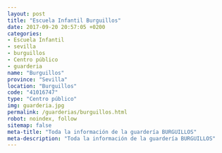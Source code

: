 ```yaml
---
layout: post
title: "Escuela Infantil Burguillos"
date: 2017-09-20 20:57:05 +0200
categories:
- Escuela Infantil
- sevilla
- burguillos
- Centro público
- guarderia
name: "Burguillos"
province: "Sevilla"
location: "Burguillos"
code: "41016747"
type: "Centro público"
img: guarderia.jpg
permalink: /guarderias/burguillos.html
robot: noindex, follow
sitemap: false
meta-title: "Toda la información de la guardería BURGUILLOS"
meta-description: "Toda la información de la guardería BURGUILLOS"
---
```

